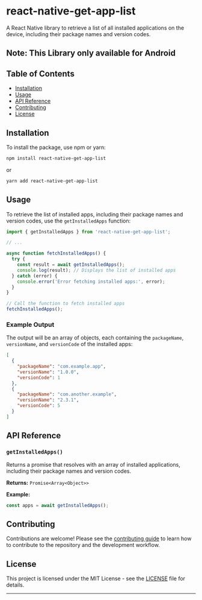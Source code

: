 # react-native-get-app-list

A React Native library to retrieve a list of all installed applications on the device, including their package names and version codes.

## Note: This Library only available for Android

## Table of Contents

- [Installation](#installation)
- [Usage](#usage)
- [API Reference](#api-reference)
- [Contributing](#contributing)
- [License](#license)

## Installation

To install the package, use npm or yarn:

```sh
npm install react-native-get-app-list
```

or

```sh
yarn add react-native-get-app-list
```

## Usage

To retrieve the list of installed apps, including their package names and version codes, use the `getInstalledApps` function:

```javascript
import { getInstalledApps } from 'react-native-get-app-list';

// ...

async function fetchInstalledApps() {
  try {
    const result = await getInstalledApps();
    console.log(result); // Displays the list of installed apps
  } catch (error) {
    console.error('Error fetching installed apps:', error);
  }
}

// Call the function to fetch installed apps
fetchInstalledApps();
```

### Example Output

The output will be an array of objects, each containing the `packageName`, `versionName`, and `versionCode` of the installed apps:

```json
[
  {
    "packageName": "com.example.app",
    "versionName": "1.0.0",
    "versionCode": 1
  },
  {
    "packageName": "com.another.example",
    "versionName": "2.3.1",
    "versionCode": 5
  }
]
```

## API Reference

### `getInstalledApps()`

Returns a promise that resolves with an array of installed applications, including their package names and version codes.

**Returns:** `Promise<Array<Object>>`

**Example:**

```javascript
const apps = await getInstalledApps();
```

## Contributing

Contributions are welcome! Please see the [contributing guide](CONTRIBUTING.md) to learn how to contribute to the repository and the development workflow.

## License

This project is licensed under the MIT License - see the [LICENSE](LICENSE) file for details.

---
